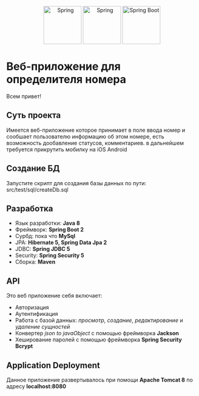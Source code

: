 <p align="center"><img src="https://upload.wikimedia.org/wikipedia/commons/thumb/4/44/Spring_Framework_Logo_2018.svg/1280px-Spring_Framework_Logo_2018.svg.png" 
 alt="Spring"  height="100"  />
  <img src = "https://www.svgrepo.com/show/13238/plus-cross.svg"
   alt="Spring"  height="100" />
 <img src="https://alexkosarev.name/wp-content/uploads/2019/01/spring_boot_logo.png" 
  alt="Spring Boot"  height="100"  />
  
 
 </p>
<p align="right"></p>

# Веб-приложение для определителя номера
Всем привет!

## Суть проекта
Имеется веб-приложение которое принимает в поле ввода номер и сообшает пользователю информацию об этом номере, есть возможность дообавление статусов, комментариев.
в дальнейшем требуется прикрутить мобилку на iOS Android

## Создание БД
Запустите скрипт для создания базы данных по пути: src/test/sql/createDb.sql 

## Разработка
- Язык разработки: **Java 8**
- Фреймворк: **Spring Boot 2**
- Сурбд: пока что **MySql**
- JPA: **Hibernate 5, Spring Data Jpa 2**
- JDBC: **Spring JDBC 5**
- Security: **Spring Security 5**
- Сборка: **Maven**
## API

Это веб приложение себя включает:
- Авторизация
- Аутентификация
- Работа с базой данных: _просмотр_, _создание_, _редактирование_ и _удаление сущностей_
- Конвертер _json to javaObject_ с помощью фреймворка **Jackson**
- Хеширование паролей с помощью фреймворка **Spring Security Bcrypt**

## Application Deployment
Данное приложение развертывалось при помощи **Apache Tomcat 8** по адресу __localhost:8080__
